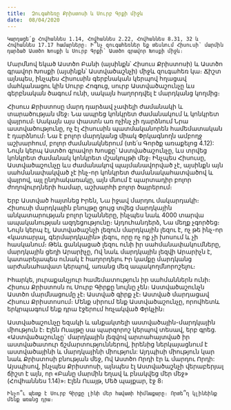 ```yaml
---
title:  Զուգահեռը Քրիստոսի և Սուրբ Գրքի միջև
date:  08/04/2020
---
```


`Կարդացե՛ք Հովհաննես 1.14, Հովհաննես 2.22, Հովհաննես 8.31, 32 և Հովհաննես 17.17 համարները։ Ի՞նչ զուգահեռներ եք տեսնում Հիսուսի՝ մարմին դարձած Աստծո Խոսքի և Սուրբ Գրքի՝ Աստծո գրավոր Խոսքի միջև։`

Մարմնով եկած Աստծո Բանի (այսինքն՝ Հիսուս Քրիստոսի) և Աստծո գրավոր Խոսքի (այսինքն՝ Աստվածաշնչի) միջև զուգահեռ կա։ Ճիշտ այնպես, ինչպես Հիսուսին գերբնական կերպով հղացավ մահկանացու կին Սուրբ Հոգուց, սուրբ Աստվածաշունչը ևս գերբնական ծագում ունի, սակայն հաղորդվել է մարդկանց կողմից։

Հիսուս Քրիստոսը մարդ դարձավ չափելի ժամանակի և տարածության մեջ։ Նա ապրեց կոնկրետ ժամանակում և կոնկրետ վայրում։ Սակայն այս փաստն առ ոչինչ չի դարձնում Նրա աստվածությունը, ոչ էլ Հիսուսին պատմականորեն համեմատական է դարձնում։ Նա է բոլոր մարդկանց միակ Փրկագնողն ամբողջ աշխարհում, բոլոր ժամանակներում (տե՛ս Գործք առաքելոց 4.12): Նույն կերպ Աստծո գրավոր Խոսքը՝ Աստվածաշունչը, ևս տրվեց կոնկրետ ժամանակ կոնկրետ մշակույթի մեջ։ Ինչպես Հիսուսը, Աստվածաշունչը ևս ժամանակով պայմանավորված չէ, այսինքն այն սահմանափակված չէ ինչ-որ կոնկրետ ժամանակահատվածով և վայրով, այլ ընդհակառակը, այն մնում է պարտադիր բոլոր ժողովուրդների համար, աշխարհի բոլոր ծայրերում։

Երբ Աստված հայտնեց Իրեն, Նա իջավ մարդու մակարդակի։ Հիսուսի մարդկային բնույթը ցույց տվեց մարդկային անկատարության բոլոր նշանները, ինչպես նաև 4000 տարվա ապականության ազդեցությունը։ Այդուհանդերձ, Նա մեղք չգործեց։ Նույն կերպ էլ, Աստվածաշնչի լեզուն մարդկային լեզու է, ոչ թե ինչ-որ «կատարյալ, գերմարդկային» լեզու, որը ոչ ոք չի խոսում և չի հասկանում։ Թեև ցանկացած լեզու ունի իր սահմանափակումները, մարդկային ցեղի Արարիչը, Ով նաև մարդկային լեզվի Արարիչն է, կատարելապես ունակ է հաղորդելու Իր կամքը մարդկանց արժանահավատ կերպով, առանց մեզ ապակողմնորոշելու։

Իհարկե, յուրաքանչյուր համեմատություն իր սահմաններն ունի։ Հիսուս Քրիստոսն ու Սուրբ Գիրքը նույնը չեն։ Աստվածաշունչն Աստծո մարմնացումը չէ։ Աստված գիրք չէ։ Աստված մարդացավ Հիսուս Քրիստոսում։ Մենք սիրում ենք Աստվածաշունչը, որովհետև երկրպագում ենք դրա էջերում հռչակված Փրկչին։

Աստվածաշունչը եզակի և անքակտելի աստվածային-մարդկային միություն է։ Էլեն Ուայթը սա պարզորոշ կերպով տեսավ, երբ գրեց. «Աստվածաշունչը` մարդկային լեզվով արտահայտված իր աստվածատուր ճշմարտություններով, իրենից ներկայացնում է աստվածայինի և մարդկայինի միություն: Այդպիսի միություն կար նաև Քրիստոսի բնության մեջ, Ով Աստծո Որդի էր և մարդու Որդի: Այսպիսով, ինչպես Քրիստոսի, այնպես էլ Աստվածաշնչի վերաբերյալ ճիշտ է այն, որ «Բանը մարմին եղավ և բնակվեց մեր մեջ» (Հովհաննես 1.14)»։ Էլեն Ուայթ, Մեծ պայքար, էջ 8։

`Ինչո՞ւ պետք է Սուրբ Գիրքը լինի մեր հավատի հիմնաքարը։ Որտե՞ղ կլինեինք մենք առանց դրա։`